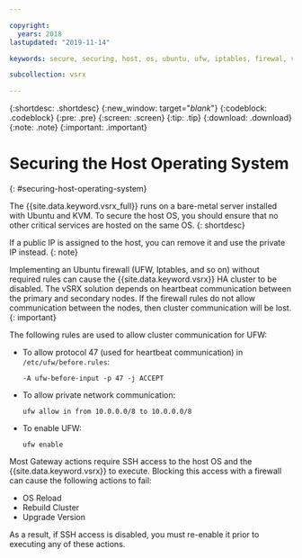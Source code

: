 ```yaml
---

copyright:
  years: 2018
lastupdated: "2019-11-14"

keywords: secure, securing, host, os, ubuntu, ufw, iptables, firewal, vsrx, juniper

subcollection: vsrx

---
```


{:shortdesc: .shortdesc}
{:new_window: target="_blank_"}
{:codeblock: .codeblock}
{:pre: .pre}
{:screen: .screen}
{:tip: .tip}
{:download: .download}
{:note: .note}
{:important: .important}

# Securing the Host Operating System
{: #securing-host-operating-system}

The {{site.data.keyword.vsrx_full}} runs on a bare-metal server installed with Ubuntu and KVM. To secure the host OS, you should ensure that no other critical services are hosted on the same OS.
{: shortdesc}

If a public IP is assigned to the host, you can remove it and use the private IP instead.
{: note}

Implementing an Ubuntu firewall (UFW, Iptables, and so on) without required rules can cause the {{site.data.keyword.vsrx}} HA cluster to be disabled. The vSRX solution depends on heartbeat communication between the primary and secondary nodes. If the firewall rules do not allow communication between the nodes, then cluster communication will be lost.
{: important}

The following rules are used to allow cluster communication for UFW:

- To allow protocol 47 (used for heartbeat communication) in `/etc/ufw/before.rules`:

  ```
  -A ufw-before-input -p 47 -j ACCEPT
  ```
  
- To allow private network communication:
  
  ```
  ufw allow in from 10.0.0.0/8 to 10.0.0.0/8
  ```

- To enable UFW:
  
  ```
  ufw enable
  ```

Most Gateway actions require SSH access to the host OS and the {{site.data.keyword.vsrx}} to execute. Blocking this access with a firewall can cause the following actions to fail:

- OS Reload
- Rebuild Cluster
- Upgrade Version

As a result, if SSH access is disabled, you must re-enable it prior to executing any of these actions.
